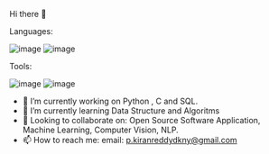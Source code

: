  Hi there 👋 


Languages:

![image](https://user-images.githubusercontent.com/73153616/201533832-b9bb196c-259c-486f-b51e-cf59175b8d78.png)
![image](https://user-images.githubusercontent.com/73153616/201533850-3a0c5bc7-1e61-43ce-9559-40638a5b7bc5.png)



Tools:

![image](https://user-images.githubusercontent.com/73153616/201533793-bb0be72c-de1e-4b9c-b284-9a0ee9075e86.png)
![image](https://user-images.githubusercontent.com/73153616/201533801-bcf9691f-540e-4f86-8d75-81478eb72da3.png)


- 🔭 I’m currently working on Python , C and SQL.
- 🌱 I’m currently learning Data Structure and Algoritms
- 👯 Looking to collaborate on: Open Source Software Application, Machine Learning, Computer Vision, NLP.
- 📫 How to reach me: email: p.kiranreddydkny@gmail.com

